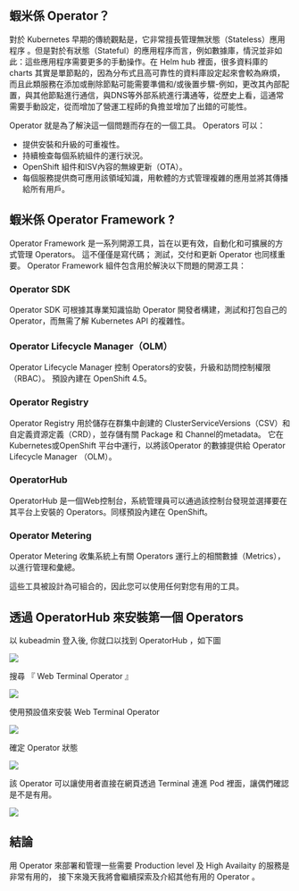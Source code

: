 



蝦米係 Operator？
------

對於 Kubernetes 早期的傳統觀點是，它非常擅長管理無狀態（Stateless）應用程序 。但是對於有狀態（Stateful）的應用程序而言，例如數據庫，情況並非如此：這些應用程序需要更多的手動操作。在 Helm hub 裡面，很多資料庫的 charts 其實是單節點的，因為分布式且高可靠性的資料庫設定起來會較為麻煩，而且此類服務在添加或刪除節點可能需要準備和/或後置步驟-例如，更改其內部配置，與其他節點進行通信，與DNS等外部系統進行溝通等，從歷史上看，這通常需要手動設定，從而增加了營運工程師的負擔並增加了出錯的可能性。

Operator 就是為了解決這一個問題而存在的一個工具。 Operators 可以：

- 提供安裝和升級的可重複性。
- 持續檢查每個系統組件的運行狀況。
- OpenShift 組件和ISV內容的無線更新（OTA）。
- 每個服務提供商可應用該領域知識，用軟體的方式管理複雜的應用並將其傳播給所有用戶。



蝦米係 Operator Framework ?
------------------
Operator Framework 是一系列開源工具，旨在以更有效，自動化和可擴展的方式管理 Operators。 這不僅僅是寫代碼； 測試，交付和更新 Operator 也同樣重要。 Operator Framework 組件包含用於解決以下問題的開源工具：

### Operator SDK
Operator SDK 可根據其專業知識協助 Operator 開發者構建，測試和打包自己的 Operator，而無需了解 Kubernetes API 的複雜性。

### Operator Lifecycle Manager（OLM）
Operator Lifecycle Manager 控制 Operators的安裝，升級和訪問控制權限（RBAC）。 預設內建在 OpenShift 4.5。

### Operator Registry

Operator Registry 用於儲存在群集中創建的 ClusterServiceVersions（CSV）和自定義資源定義（CRD），並存儲有關 Package 和 Channel的metadata。 它在Kubernetes或OpenShift 平台中運行，以將該Operator 的數據提供給 Operator Lifecycle Manager （OLM）。

### OperatorHub
OperatorHub 是一個Web控制台，系統管理員可以通過該控制台發現並選擇要在其平台上安裝的 Operators。同樣預設內建在 OpenShift。

### Operator Metering
Operator Metering 收集系統上有關 Operators 運行上的相關數據（Metrics），以進行管理和彙總。

這些工具被設計為可組合的，因此您可以使用任何對您有用的工具。


透過 OperatorHub 來安裝第一個 Operators
---------------------


以 kubeadmin 登入後, 你就口以找到 OperatorHub ，如下圖

![](images/Operator/1.png)

搜尋 『 Web Terminal Operator 』

![](images/Operator/2.png)

使用預設值來安裝 Web Terminal Operator

![](images/Operator/3.png)

確定 Operator 狀態

![](images/Operator/4.png)

該 Operator 可以讓使用者直接在網頁透過 Terminal 連進 Pod 裡面，讓偶們確認是不是有用。

![](images/Operator/5.png)



結論
--------

用 Operator 來部署和管理一些需要 Production level 及 High Availaity 的服務是非常有用的，
接下來幾天我將會繼續探索及介紹其他有用的 Operator 。
